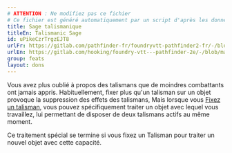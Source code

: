 ```yaml
---
# ATTENTION : Ne modifiez pas ce fichier
# Ce fichier est généré automatiquement par un script d'après les données du module Foundry VTT officiel et de sa traduction
title: Sage talismanique
titleEn: Talismanic Sage
id: uPikeCzrTrgzEJT8
urlFr: https://gitlab.com/pathfinder-fr/foundryvtt-pathfinder2-fr/-/blob/master/data/feats/uPikeCzrTrgzEJT8.htm
urlEn: https://gitlab.com/hooking/foundry-vtt---pathfinder-2e/-/blob/master/packs/data/feats.db/talismanic-sage.json
group: feats
layout: dons
---
```

Vous avez plus oublié à propos des talismans que de moindres combattants ont jamais appris. Habituellement, fixer plus qu'un talisman sur un objet provoque la suppression des effets des talismans, Mais lorsque vous [Fixez un talisman](../actions/fixer-un-talisman.md), vous pouvez spécifiquement traiter un objet avec lequel vous travaillez, lui permettant de disposer de deux talismans actifs au même moment.

Ce traitement spécial se termine si vous fixez un Talisman pour traiter un nouvel objet avec cette capacité.


